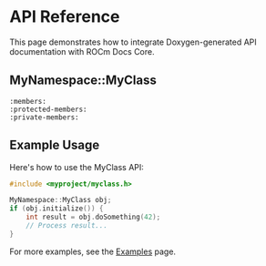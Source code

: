 # API Reference

This page demonstrates how to integrate Doxygen-generated API documentation with ROCm Docs Core.

## MyNamespace::MyClass

```{doxygenclass} MyNamespace::MyClass
:members:
:protected-members:
:private-members:
```

## Example Usage

Here's how to use the MyClass API:

```cpp
#include <myproject/myclass.h>

MyNamespace::MyClass obj;
if (obj.initialize()) {
    int result = obj.doSomething(42);
    // Process result...
}
```

For more examples, see the [Examples](examples.md) page. 